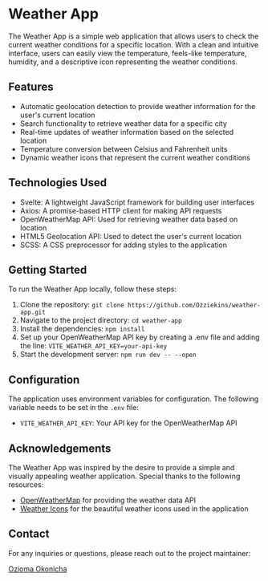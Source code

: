 # Weather App

The Weather App is a simple web application that allows users to check the current weather conditions for a specific location. With a clean and intuitive interface, users can easily view the temperature, feels-like temperature, humidity, and a descriptive icon representing the weather conditions.

## Features
- Automatic geolocation detection to provide weather information for the user's current location
- Search functionality to retrieve weather data for a specific city
- Real-time updates of weather information based on the selected location
- Temperature conversion between Celsius and Fahrenheit units
- Dynamic weather icons that represent the current weather conditions

## Technologies Used
- Svelte: A lightweight JavaScript framework for building user interfaces
- Axios: A promise-based HTTP client for making API requests
- OpenWeatherMap API: Used for retrieving weather data based on location
- HTML5 Geolocation API: Used to detect the user's current location
- SCSS: A CSS preprocessor for adding styles to the application

## Getting Started
To run the Weather App locally, follow these steps:

1. Clone the repository: `git clone https://github.com/Ozziekins/weather-app.git`
2. Navigate to the project directory: `cd weather-app`
3. Install the dependencies: `npm install`
4. Set up your OpenWeatherMap API key by creating a .env file and adding the line: `VITE_WEATHER_API_KEY=your-api-key`
5. Start the development server: `npm run dev -- --open`

## Configuration
The application uses environment variables for configuration. The following variable needs to be set in the `.env` file:

- `VITE_WEATHER_API_KEY`: Your API key for the OpenWeatherMap API

## Acknowledgements
The Weather App was inspired by the desire to provide a simple and visually appealing weather application. Special thanks to the following resources:

- [OpenWeatherMap](https://openweathermap.org/) for providing the weather data API
- [Weather Icons](http://erikflowers.github.io/weather-icons) for the beautiful weather icons used in the application

## Contact
For any inquiries or questions, please reach out to the project maintainer:

[Ozioma Okonicha](https://github.com/Ozziekins)